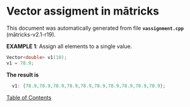 
# Vector assigment in mātricks
This document was automatically generated from file **`vassignment.cpp`** (mātricks-v2.1-r19).

**EXAMPLE 1**: Assign all elements to a single value.
```C++
Vector<double> v1(10);
v1 = 78.9;
```
**The result is**
```C++
  v1: {78.9,78.9,78.9,78.9,78.9,78.9,78.9,78.9,78.9,78.9}; 
```


[Table of Contents](README.md)

